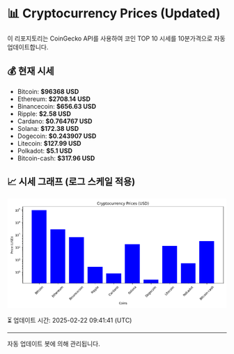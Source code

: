 
# 📊 Cryptocurrency Prices (Updated)

이 리포지토리는 CoinGecko API를 사용하여 코인 TOP 10 시세를 10분가격으로 자동 업데이트합니다.

## 💰 현재 시세
- Bitcoin: **$96368 USD**
- Ethereum: **$2708.14 USD**
- Binancecoin: **$656.63 USD**
- Ripple: **$2.58 USD**
- Cardano: **$0.764767 USD**
- Solana: **$172.38 USD**
- Dogecoin: **$0.243907 USD**
- Litecoin: **$127.99 USD**
- Polkadot: **$5.1 USD**
- Bitcoin-cash: **$317.96 USD**

## 📈 시세 그래프 (로그 스케일 적용)
![Crypto Prices](crypto_prices.png)

⏳ 업데이트 시간: 2025-02-22 09:41:41 (UTC)

---
자동 업데이트 봇에 의해 관리됩니다.
